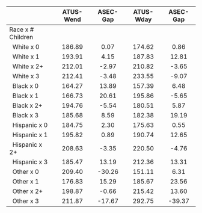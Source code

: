 
|                      |    ATUS-Wend |     ASEC-Gap |    ATUS-Wday |     ASEC-Gap |
| -------------------- | :----------: | :----------: | :----------: | :----------: |
| Race x # Children    |              |              |              |              |
| &nbsp;&nbsp;White x 0 |       186.89 |         0.07 |       174.62 |         0.86 |
| &nbsp;&nbsp;White x 1 |       193.91 |         4.15 |       187.83 |        12.81 |
| &nbsp;&nbsp;White x 2+ |       212.01 |        -2.97 |       210.82 |        -3.65 |
| &nbsp;&nbsp;White x 3 |       212.41 |        -3.48 |       233.55 |        -9.07 |
| &nbsp;&nbsp;Black x 0 |       164.27 |        13.89 |       157.39 |         6.48 |
| &nbsp;&nbsp;Black x 1 |       166.73 |        20.61 |       195.86 |        -5.65 |
| &nbsp;&nbsp;Black x 2+ |       194.76 |        -5.54 |       180.51 |         5.87 |
| &nbsp;&nbsp;Black x 3 |       185.68 |         8.59 |       182.38 |        19.19 |
| &nbsp;&nbsp;Hispanic x 0 |       184.75 |         2.30 |       175.63 |         0.55 |
| &nbsp;&nbsp;Hispanic x 1 |       195.82 |         0.89 |       190.74 |        12.65 |
| &nbsp;&nbsp;Hispanic x 2+ |       208.63 |        -3.35 |       220.50 |        -4.76 |
| &nbsp;&nbsp;Hispanic x 3 |       185.47 |        13.19 |       212.36 |        13.31 |
| &nbsp;&nbsp;Other x 0 |       209.40 |       -30.26 |       151.11 |         6.31 |
| &nbsp;&nbsp;Other x 1 |       176.83 |        15.29 |       185.67 |        23.56 |
| &nbsp;&nbsp;Other x 2+ |       198.87 |        -0.66 |       215.42 |        13.60 |
| &nbsp;&nbsp;Other x 3 |       211.87 |       -17.67 |       292.75 |       -39.37 |

